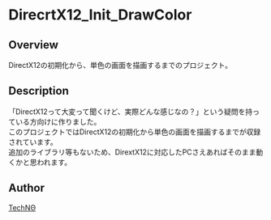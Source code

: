 DirecrtX12_Init_DrawColor
====

## Overview  
DirectX12の初期化から、単色の画面を描画するまでのプロジェクト。

## Description
「DirectX12って大変って聞くけど、実際どんな感じなの？」という疑問を持っている方向けに作りました。  
このプロジェクトではDirectX12の初期化から単色の画面を描画するまでが収録されています。  
追加のライブラリ等もないため、DirextX12に対応したPCさえあればそのまま動くかと思われます。

## Author
[TechNΘ](https://twitter.com/Techno1109)
